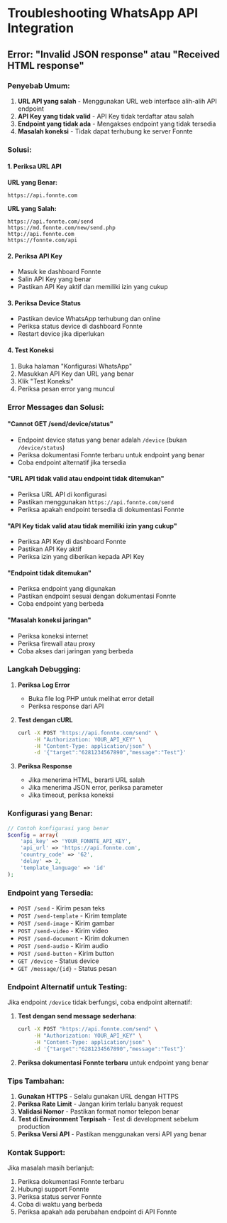 # Troubleshooting WhatsApp API Integration

## Error: "Invalid JSON response" atau "Received HTML response"

### Penyebab Umum:
1. **URL API yang salah** - Menggunakan URL web interface alih-alih API endpoint
2. **API Key yang tidak valid** - API Key tidak terdaftar atau salah
3. **Endpoint yang tidak ada** - Mengakses endpoint yang tidak tersedia
4. **Masalah koneksi** - Tidak dapat terhubung ke server Fonnte

### Solusi:

#### 1. Periksa URL API
**URL yang Benar:**
```
https://api.fonnte.com
```

**URL yang Salah:**
```
https://api.fonnte.com/send
https://md.fonnte.com/new/send.php
http://api.fonnte.com
https://fonnte.com/api
```

#### 2. Periksa API Key
- Masuk ke dashboard Fonnte
- Salin API Key yang benar
- Pastikan API Key aktif dan memiliki izin yang cukup

#### 3. Periksa Device Status
- Pastikan device WhatsApp terhubung dan online
- Periksa status device di dashboard Fonnte
- Restart device jika diperlukan

#### 4. Test Koneksi
1. Buka halaman "Konfigurasi WhatsApp"
2. Masukkan API Key dan URL yang benar
3. Klik "Test Koneksi"
4. Periksa pesan error yang muncul

### Error Messages dan Solusi:

#### "Cannot GET /send/device/status"
- Endpoint device status yang benar adalah `/device` (bukan `/device/status`)
- Periksa dokumentasi Fonnte terbaru untuk endpoint yang benar
- Coba endpoint alternatif jika tersedia

#### "URL API tidak valid atau endpoint tidak ditemukan"
- Periksa URL API di konfigurasi
- Pastikan menggunakan `https://api.fonnte.com/send`
- Periksa apakah endpoint tersedia di dokumentasi Fonnte

#### "API Key tidak valid atau tidak memiliki izin yang cukup"
- Periksa API Key di dashboard Fonnte
- Pastikan API Key aktif
- Periksa izin yang diberikan kepada API Key

#### "Endpoint tidak ditemukan"
- Periksa endpoint yang digunakan
- Pastikan endpoint sesuai dengan dokumentasi Fonnte
- Coba endpoint yang berbeda

#### "Masalah koneksi jaringan"
- Periksa koneksi internet
- Periksa firewall atau proxy
- Coba akses dari jaringan yang berbeda

### Langkah Debugging:

1. **Periksa Log Error**
   - Buka file log PHP untuk melihat error detail
   - Periksa response dari API

2. **Test dengan cURL**
   ```bash
   curl -X POST "https://api.fonnte.com/send" \
        -H "Authorization: YOUR_API_KEY" \
        -H "Content-Type: application/json" \
        -d '{"target":"6281234567890","message":"Test"}'
   ```

3. **Periksa Response**
   - Jika menerima HTML, berarti URL salah
   - Jika menerima JSON error, periksa parameter
   - Jika timeout, periksa koneksi

### Konfigurasi yang Benar:

```php
// Contoh konfigurasi yang benar
$config = array(
    'api_key' => 'YOUR_FONNTE_API_KEY',
    'api_url' => 'https://api.fonnte.com',
    'country_code' => '62',
    'delay' => 2,
    'template_language' => 'id'
);
```

### Endpoint yang Tersedia:

- `POST /send` - Kirim pesan teks
- `POST /send-template` - Kirim template
- `POST /send-image` - Kirim gambar
- `POST /send-video` - Kirim video
- `POST /send-document` - Kirim dokumen
- `POST /send-audio` - Kirim audio
- `POST /send-button` - Kirim button
- `GET /device` - Status device
- `GET /message/{id}` - Status pesan

### Endpoint Alternatif untuk Testing:

Jika endpoint `/device` tidak berfungsi, coba endpoint alternatif:

1. **Test dengan send message sederhana**:
   ```bash
   curl -X POST "https://api.fonnte.com/send" \
        -H "Authorization: YOUR_API_KEY" \
        -H "Content-Type: application/json" \
        -d '{"target":"6281234567890","message":"Test"}'
   ```

2. **Periksa dokumentasi Fonnte terbaru** untuk endpoint yang benar

### Tips Tambahan:

1. **Gunakan HTTPS** - Selalu gunakan URL dengan HTTPS
2. **Periksa Rate Limit** - Jangan kirim terlalu banyak request
3. **Validasi Nomor** - Pastikan format nomor telepon benar
4. **Test di Environment Terpisah** - Test di development sebelum production
5. **Periksa Versi API** - Pastikan menggunakan versi API yang benar

### Kontak Support:

Jika masalah masih berlanjut:
1. Periksa dokumentasi Fonnte terbaru
2. Hubungi support Fonnte
3. Periksa status server Fonnte
4. Coba di waktu yang berbeda
5. Periksa apakah ada perubahan endpoint di API Fonnte
